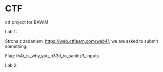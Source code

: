 # CTF
ctf project for BAWiM

Lab 1:

Strona z zadaniem: https://web.ctflearn.com/web4/, we are asked to submit something.

Flag: th4t_is_why_you_n33d_to_sanitiz3_inputs

Lab 2:






